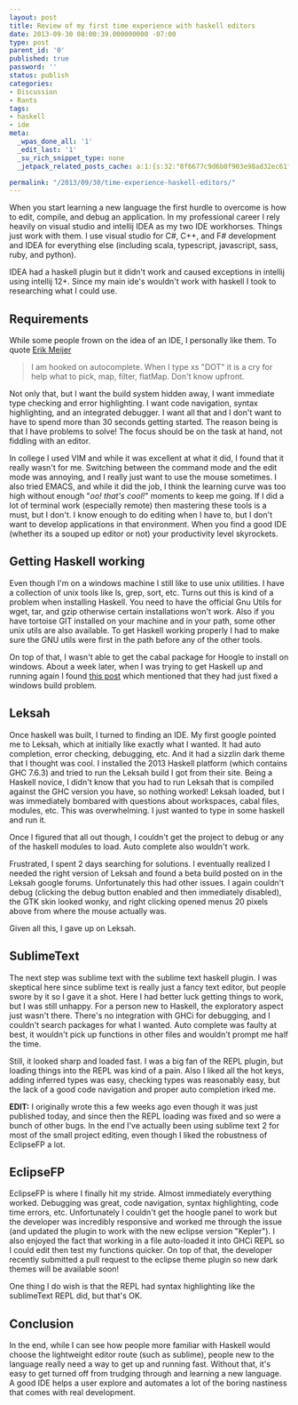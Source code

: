 ```yaml
---
layout: post
title: Review of my first time experience with haskell editors
date: 2013-09-30 08:00:39.000000000 -07:00
type: post
parent_id: '0'
published: true
password: ''
status: publish
categories:
- Discussion
- Rants
tags:
- haskell
- ide
meta:
  _wpas_done_all: '1'
  _edit_last: '1'
  _su_rich_snippet_type: none
  _jetpack_related_posts_cache: a:1:{s:32:"8f6677c9d6b0f903e98ad32ec61f8deb";a:2:{s:7:"expires";i:1561721293;s:7:"payload";a:3:{i:0;a:1:{s:2:"id";i:4327;}i:1;a:1:{s:2:"id";i:4725;}i:2;a:1:{s:2:"id";i:4262;}}}}

permalink: "/2013/09/30/time-experience-haskell-editors/"
---
```

When you start learning a new language the first hurdle to overcome is how to edit, compile, and debug an application. In my professional career I rely heavily on visual studio and intellij IDEA as my two IDE workhorses. Things just work with them. I use visual studio for C#, C++, and F# development and IDEA for everything else (including scala, typescript, javascript, sass, ruby, and python).

IDEA had a haskell plugin but it didn't work and caused exceptions in intellij using intellij 12+. Since my main ide's wouldn't work with haskell I took to researching what I could use.

## Requirements

While some people frown on the idea of an IDE, I personally like them. To quote [Erik Meijer](https://twitter.com/headinthebox/status/379847787619184640)

> I am hooked on autocomplete. When I type xs "DOT" it is a cry for help what to pick, map, filter, flatMap. Don't know upfront.

Not only that, but I want the build system hidden away, I want immediate type checking and error highlighting. I want code navigation, syntax highlighting, and an integrated debugger. I want all that and I don't want to have to spend more than 30 seconds getting started. The reason being is that I have problems to solve! The focus should be on the task at hand, not fiddling with an editor.

In college I used VIM and while it was excellent at what it did, I found that it really wasn't for me. Switching between the command mode and the edit mode was annoying, and I really just want to use the mouse sometimes. I also tried EMACS, and while it did the job, I think the learning curve was too high without enough "_oo! that's cool!_" moments to keep me going. If I did a lot of terminal work (especially remote) then mastering these tools is a must, but I don't. I know enough to do editing when I have to, but I don't want to develop applications in that environment. When you find a good IDE (whether its a souped up editor or not) your productivity level skyrockets.

## Getting Haskell working

Even though I'm on a windows machine I still like to use unix utilities. I have a collection of unix tools like ls, grep, sort, etc. Turns out this is kind of a problem when installing Haskell. You need to have the official Gnu Utils for wget, tar, and gzip otherwise certain installations won't work. Also if you have tortoise GIT installed on your machine and in your path, some other unix utils are also available. To get Haskell working properly I had to make sure the GNU utils were first in the path before any of the other tools.

On top of that, I wasn't able to get the cabal package for Hoogle to install on windows. About a week later, when I was trying to get Haskell up and running again I found [this post](https://code.google.com/p/ndmitchell/issues/detail?id=619) which mentioned that they had just fixed a windows build problem.

## Leksah

Once haskell was built, I turned to finding an IDE. My first google pointed me to Leksah, which at initially like exactly what I wanted. It had auto completion, error checking, debugging, etc. And it had a sizzlin dark theme that I thought was cool. I installed the 2013 Haskell platform (which contains GHC 7.6.3) and tried to run the Leksah build I got from their site. Being a Haskell novice, I didn't know that you had to run Leksah that is compiled against the GHC version you have, so nothing worked! Leksah loaded, but I was immediately bombared with questions about workspaces, cabal files, modules, etc. This was overwhelming. I just wanted to type in some haskell and run it.

Once I figured that all out though, I couldn't get the project to debug or any of the haskell modules to load. Auto complete also wouldn't work.

Frustrated, I spent 2 days searching for solutions. I eventually realized I needed the right version of Leksah and found a beta build posted on in the Leksah google forums. Unfortunately this had other issues. I again couldn't debug (clicking the debug button enabled and then immediately disabled), the GTK skin looked wonky, and right clicking opened menus 20 pixels above from where the mouse actually was.

Given all this, I gave up on Leksah.

## SublimeText

The next step was sublime text with the sublime text haskell plugin. I was skeptical here since sublime text is really just a fancy text editor, but people swore by it so I gave it a shot. Here I had better luck getting things to work, but I was still unhappy. For a person new to Haskell, the exploratory aspect just wasn't there. There's no integration with GHCi for debugging, and I couldn't search packages for what I wanted. Auto complete was faulty at best, it wouldn't pick up functions in other files and wouldn't prompt me half the time.

Still, it looked sharp and loaded fast. I was a big fan of the REPL plugin, but loading things into the REPL was kind of a pain. Also I liked all the hot keys, adding inferred types was easy, checking types was reasonably easy, but the lack of a good code navigation and proper auto completion irked me.

**EDIT:** I originally wrote this a few weeks ago even though it was just published today, and since then the REPL loading was fixed and so were a bunch of other bugs. In the end I've actually been using sublime text 2 for most of the small project editing, even though I liked the robustness of EclipseFP a lot.

## EclipseFP

EclipseFP is where I finally hit my stride. Almost immediately everything worked. Debugging was great, code navigation, syntax highlighting, code time errors, etc. Unfortunately I couldn't get the hoogle panel to work but the developer was incredibly responsive and worked me through the issue (and updated the plugin to work with the new eclipse version "Kepler"). I also enjoyed the fact that working in a file auto-loaded it into GHCi REPL so I could edit then test my functions quicker. On top of that, the developer recently submitted a pull request to the eclipse theme plugin so new dark themes will be available soon!

One thing I do wish is that the REPL had syntax highlighting like the sublimeText REPL did, but that's OK.

## Conclusion

In the end, while I can see how people more familiar with Haskell would choose the lightweight editor route (such as sublime), people new to the language really need a way to get up and running fast. Without that, it's easy to get turned off from trudging through and learning a new language. A good IDE helps a user explore and automates a lot of the boring nastiness that comes with real development.

